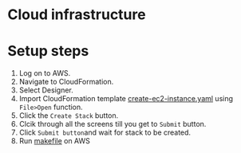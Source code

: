 # Cloud infrastructure

# Setup steps

1. Log on to AWS.
2. Navigate to CloudFormation.
3. Select Designer.
4. Import CloudFormation template [create-ec2-instance.yaml](setup/create-ec2-instance.yaml) using `File>Open` function.
5. Click the `Create Stack` button.
6. Clcik through all the screens till you get to `Submit` button.
7. Click `Submit button`and wait for stack to be created.
8. Run [makefile](setup/makefile) on AWS